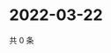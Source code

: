 # 2022-03-22

共 0 条

<!-- BEGIN WEIBO -->
<!-- 最后更新时间 Tue Mar 22 2022 20:27:22 GMT+0800 (China Standard Time) -->

<!-- END WEIBO -->
